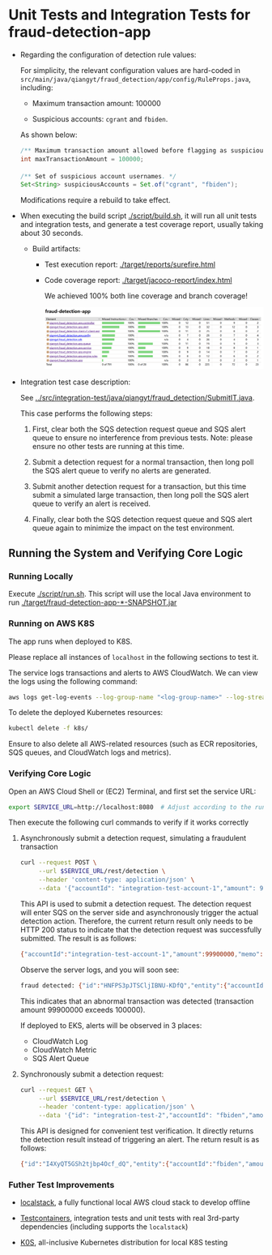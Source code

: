 # Unit Tests and Integration Tests for fraud-detection-app

   - Regarding the configuration of detection rule values:
  
      For simplicity, the relevant configuration values are hard-coded in `src/main/java/qiangyt/fraud_detection/app/config/RuleProps.java`, including:

      - Maximum transaction amount: 100000

      - Suspicious accounts: `cgrant` and `fbiden`.

      As shown below:

      ```java
      /** Maximum transaction amount allowed before flagging as suspicious. */
      int maxTransactionAmount = 100000;

      /** Set of suspicious account usernames. */
      Set<String> suspiciousAccounts = Set.of("cgrant", "fbiden");
      ```

      Modifications require a rebuild to take effect.

   - When executing the build script [./script/build.sh](./script/build.sh), it will run all unit tests and integration tests, and generate a test coverage report, usually taking about 30 seconds.

     - Build artifacts:

       - Test execution report: [./target/reports/surefire.html](./target/reports/surefire.html)

       - Code coverage report: 
         [./target/jacoco-report/index.html](./target/jacoco-report/index.html)

         We achieved 100% both line coverage and branch coverage!
         <p align="left">
         <img src="./coverage.png" width="800">
         </p>

   - Integration test case description:

     See [../src/integration-test/java/qiangyt/fraud_detection/SubmitIT.java](../src/integration-test/java/qiangyt/fraud_detection/SubmitIT.java).

     This case performs the following steps:

     1. First, clear both the SQS detection request queue and SQS alert queue to ensure no interference from previous tests. Note: please ensure no other tests are running at this time.

     2. Submit a detection request for a normal transaction, then long poll the SQS alert queue to verify no alerts are generated.

     3. Submit another detection request for a transaction, but this time submit a simulated large transaction, then long poll the SQS alert queue to verify an alert is received.

     4. Finally, clear both the SQS detection request queue and SQS alert queue again to minimize the impact on the test environment.


## Running the System and Verifying Core Logic

### Running Locally

   Execute [./script/run.sh](./script/run.sh). This script will use the local Java environment to run [./target/fraud-detection-app-*-SNAPSHOT.jar](./target/fraud-detection-app-0.0.1-SNAPSHOT.jar)

### Running on AWS K8S

   The app runs when deployed to K8S.

   Please replace all instances of `localhost` in the following sections to test it.

   The service logs transactions and alerts to AWS CloudWatch. We can view the logs using the following command:

   ```bash
   aws logs get-log-events --log-group-name "<log-group-name>" --log-stream-name "<log-stream-name>"
   ```

   To delete the deployed Kubernetes resources:

   ```bash
   kubectl delete -f k8s/
   ```

   Ensure to also delete all AWS-related resources (such as ECR repositories, SQS queues, and CloudWatch logs and metrics).

### Verifying Core Logic

   Open an AWS Cloud Shell or (EC2) Terminal, and first set the service URL:

   ```bash
   export SERVICE_URL=http://localhost:8080  # Adjust according to the running environment
   ```

   Then execute the following curl commands to verify if it works correctly

   1. Asynchronously submit a detection request, simulating a fraudulent transaction

      ```bash
      curl --request POST \
           --url $SERVICE_URL/rest/detection \
           --header 'content-type: application/json' \
           --data '{"accountId": "integration-test-account-1","amount": 99900000,"memo": "N/A"}'
      ```

      This API is used to submit a detection request. The detection request will enter SQS on the server side and asynchronously trigger the actual detection action. Therefore, the current return result only needs to be HTTP 200 status to indicate that the detection request was successfully submitted. The result is as follows:

      ```bash
      {"accountId":"integration-test-account-1","amount":99900000,"memo":"N/A","id":"SIC9u659TKCsQxeAzTml-g","receivedAt":1733891474356}
      ```

      Observe the server logs, and you will soon see:

      ```bash
      fraud detected: {"id":"HNFPS3pJTSCljIBNU-KDfQ","entity":{"accountId":"integration-test-account-1","amount":99900000,"memo":"N/A","id":"SIC9u659TKCsQxeAzTml-g","receivedAt":1733891474356},"fraudulent":true,"category":"BIG_AMOUNT","message":"the transaction amount exceeds a threshold","detectedAt":1733891475134}
      ```

      This indicates that an abnormal transaction was detected (transaction amount 99900000 exceeds 100000).

      If deployed to EKS, alerts will be observed in 3 places:
         - CloudWatch Log
         - CloudWatch Metric
         - SQS Alert Queue

   2. Synchronously submit a detection request:

      ```bash
      curl --request GET \
           --url $SERVICE_URL/rest/detection \
           --header 'content-type: application/json' \
           --data '{"id": "integration-test-2","accountId": "fbiden","amount": 999,"memo": "N/A"}'
      ```

      This API is designed for convenient test verification. It directly returns the detection result instead of triggering an alert. The return result is as follows:

      ```bash
      {"id":"I4XyQT5GSh2tjbp4Ocf_dQ","entity":{"accountId":"fbiden","amount":999,"memo":"N/A","id":"integration-test-2","receivedAt":null},"fraudulent":true,"category":"SUSPICIOUS_ACCOUNT","message":"the transaction originates from a suspicious account","detectedAt":1733891805866}
      ```

### Futher Test Improvements

  - [localstack](https://localstack.cloud/), a fully functional local AWS cloud stack to develop offline

  - [Testcontainers](https://testcontainers.com/), integration tests and unit tests with real 3rd-party dependencies (including supports the `localstack`)

  - [K0S](https://docs.k0sproject.io/stable/), all-inclusive Kubernetes distribution for local K8S testing
